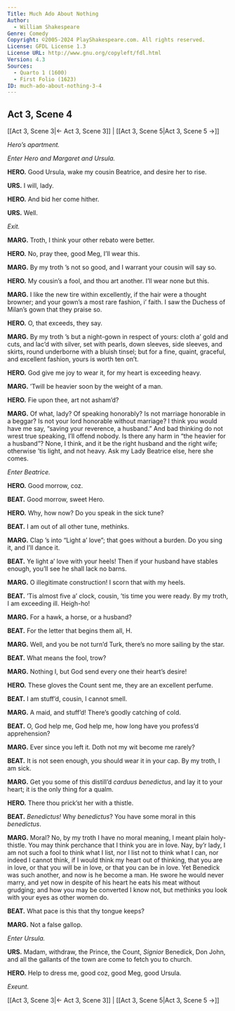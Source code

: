 ```yaml
---
Title: Much Ado About Nothing
Author: 
  - William Shakespeare
Genre: Comedy
Copyright: ©2005-2024 PlayShakespeare.com. All rights reserved.
License: GFDL License 1.3
License URL: http://www.gnu.org/copyleft/fdl.html
Version: 4.3
Sources:
  - Quarto 1 (1600)
  - First Folio (1623)
ID: much-ado-about-nothing-3-4
---
```


## Act 3, Scene 4
[[Act 3, Scene 3|← Act 3, Scene 3]] | [[Act 3, Scene 5|Act 3, Scene 5 →]]

*Hero’s apartment.*

*Enter Hero and Margaret and Ursula.*

**HERO.**
Good Ursula, wake my cousin Beatrice, and desire her to rise.

**URS.**
I will, lady.

**HERO.**
And bid her come hither.

**URS.**
Well.

*Exit.*

**MARG.**
Troth, I think your other rebato were better.

**HERO.**
No, pray thee, good Meg, I’ll wear this.

**MARG.**
By my troth ’s not so good, and I warrant your cousin will say so.

**HERO.**
My cousin’s a fool, and thou art another. I’ll wear none but this.

**MARG.**
I like the new tire within excellently, if the hair were a thought browner; and your gown’s a most rare fashion, i’ faith. I saw the Duchess of Milan’s gown that they praise so.

**HERO.**
O, that exceeds, they say.

**MARG.**
By my troth ’s but a night-gown in respect of yours: cloth a’ gold and cuts, and lac’d with silver, set with pearls, down sleeves, side sleeves, and skirts, round underborne with a bluish tinsel; but for a fine, quaint, graceful, and excellent fashion, yours is worth ten on’t.

**HERO.**
God give me joy to wear it, for my heart is exceeding heavy.

**MARG.**
’Twill be heavier soon by the weight of a man.

**HERO.**
Fie upon thee, art not asham’d?

**MARG.**
Of what, lady? Of speaking honorably? Is not marriage honorable in a beggar? Is not your lord honorable without marriage? I think you would have me say, “saving your reverence, a husband.” And bad thinking do not wrest true speaking, I’ll offend nobody. Is there any harm in “the heavier for a husband”? None, I think, and it be the right husband and the right wife; otherwise ’tis light, and not heavy. Ask my Lady Beatrice else, here she comes.

*Enter Beatrice.*

**HERO.**
Good morrow, coz.

**BEAT.**
Good morrow, sweet Hero.

**HERO.**
Why, how now? Do you speak in the sick tune?

**BEAT.**
I am out of all other tune, methinks.

**MARG.**
Clap ’s into “Light a’ love”; that goes without a burden. Do you sing it, and I’ll dance it.

**BEAT.**
Ye light a’ love with your heels! Then if your husband have stables enough, you’ll see he shall lack no barns.

**MARG.**
O illegitimate construction! I scorn that with my heels.

**BEAT.**
’Tis almost five a’ clock, cousin, ’tis time you were ready. By my troth, I am exceeding ill. Heigh-ho!

**MARG.**
For a hawk, a horse, or a husband?

**BEAT.**
For the letter that begins them all, H.

**MARG.**
Well, and you be not turn’d Turk, there’s no more sailing by the star.

**BEAT.**
What means the fool, trow?

**MARG.**
Nothing I, but God send every one their heart’s desire!

**HERO.**
These gloves the Count sent me, they are an excellent perfume.

**BEAT.**
I am stuff’d, cousin, I cannot smell.

**MARG.**
A maid, and stuff’d! There’s goodly catching of cold.

**BEAT.**
O, God help me, God help me, how long have you profess’d apprehension?

**MARG.**
Ever since you left it. Doth not my wit become me rarely?

**BEAT.**
It is not seen enough, you should wear it in your cap. By my troth, I am sick.

**MARG.**
Get you some of this distill’d *carduus benedictus*, and lay it to your heart; it is the only thing for a qualm.

**HERO.**
There thou prick’st her with a thistle.

**BEAT.**
*Benedictus!* Why *benedictus*? You have some moral in this *benedictus*.

**MARG.**
Moral? No, by my troth I have no moral meaning, I meant plain holy-thistle. You may think perchance that I think you are in love. Nay, by’r lady, I am not such a fool to think what I list, nor I list not to think what I can, nor indeed I cannot think, if I would think my heart out of thinking, that you are in love, or that you will be in love, or that you can be in love. Yet Benedick was such another, and now is he become a man. He swore he would never marry, and yet now in despite of his heart he eats his meat without grudging; and how you may be converted I know not, but methinks you look with your eyes as other women do.

**BEAT.**
What pace is this that thy tongue keeps?

**MARG.**
Not a false gallop.

*Enter Ursula.*

**URS.**
Madam, withdraw, the Prince, the Count, *Signior* Benedick, Don John, and all the gallants of the town are come to fetch you to church.

**HERO.**
Help to dress me, good coz, good Meg, good Ursula.

*Exeunt.*

[[Act 3, Scene 3|← Act 3, Scene 3]] | [[Act 3, Scene 5|Act 3, Scene 5 →]]